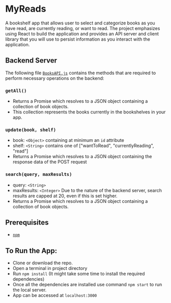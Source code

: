 # MyReads

A bookshelf app that allows user to select and categorize books as you have read, are currently reading, or want to read. The project emphasizes using React to build the application and provides an API server and client library that you will use to persist information as you interact with the application.

## Backend Server

The following file [`BooksAPI.js`](src/BooksAPI.js) contains the methods that are required to perform necessary operations on the backend:

### `getAll()`
* Returns a Promise which resolves to a JSON object containing a collection of book objects.
* This collection represents the books currently in the bookshelves in your app.

### `update(book, shelf)`
* book: `<Object>` containing at minimum an `id` attribute
* shelf: `<String>` contains one of ["wantToRead", "currentlyReading", "read"]  
* Returns a Promise which resolves to a JSON object containing the response data of the POST request

### `search(query, maxResults)`
* query: `<String>`
* maxResults: `<Integer>` Due to the nature of the backend server, search results are capped at 20, even if this is set higher.
* Returns a Promise which resolves to a JSON object containing a collection of book objects.


## Prerequisites

* [`npm`](https://www.npmjs.com/)

## To Run the App:

* Clone or download the repo.
* Open a terminal in project directory
* Run `npm install` (It might take some time to install the required dependencies)
* Once all the dependencies are installed use command `npm start` to run the local server.
* App can be accessed at `localhost:3000`
